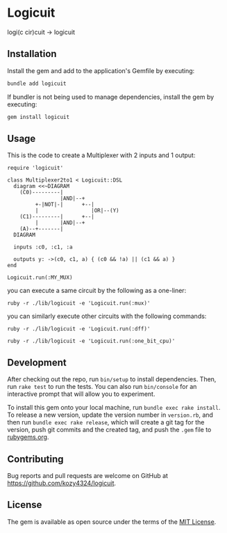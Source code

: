 # Logicuit

logi(c cir)cuit -> logicuit

## Installation

Install the gem and add to the application's Gemfile by executing:

```bash
bundle add logicuit
```

If bundler is not being used to manage dependencies, install the gem by executing:

```bash
gem install logicuit
```

## Usage

This is the code to create a Multiplexer with 2 inputs and 1 output:

```
require 'logicuit'

class Multiplexer2to1 < Logicuit::DSL
  diagram <<~DIAGRAM
    (C0)---------|
                 |AND|--+
         +-|NOT|-|      +--|
         |                 |OR|--(Y)
    (C1)---------|      +--|
         |       |AND|--+
    (A)--+-------|
  DIAGRAM

  inputs :c0, :c1, :a

  outputs y: ->(c0, c1, a) { (c0 && !a) || (c1 && a) }
end

Logicuit.run(:MY_MUX)
```

you can execute a same circuit by the following as a one-liner:

```
ruby -r ./lib/logicuit -e 'Logicuit.run(:mux)'
```

you can similarly execute other circuits with the following commands:

```
ruby -r ./lib/logicuit -e 'Logicuit.run(:dff)'
```

```
ruby -r ./lib/logicuit -e 'Logicuit.run(:one_bit_cpu)'
```

## Development

After checking out the repo, run `bin/setup` to install dependencies. Then, run `rake test` to run the tests. You can also run `bin/console` for an interactive prompt that will allow you to experiment.

To install this gem onto your local machine, run `bundle exec rake install`. To release a new version, update the version number in `version.rb`, and then run `bundle exec rake release`, which will create a git tag for the version, push git commits and the created tag, and push the `.gem` file to [rubygems.org](https://rubygems.org).

## Contributing

Bug reports and pull requests are welcome on GitHub at https://github.com/kozy4324/logicuit.

## License

The gem is available as open source under the terms of the [MIT License](https://opensource.org/licenses/MIT).
